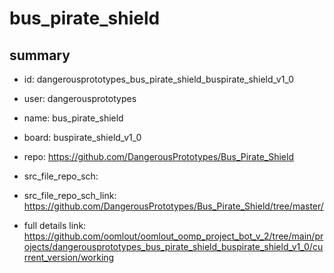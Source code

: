 # bus_pirate_shield
 
## summary 
* id: dangerousprototypes_bus_pirate_shield_buspirate_shield_v1_0
* user: dangerousprototypes
* name: bus_pirate_shield
* board: buspirate_shield_v1_0
* repo: https://github.com/DangerousPrototypes/Bus_Pirate_Shield



* src_file_repo_sch: 
* src_file_repo_sch_link: https://github.com/DangerousPrototypes/Bus_Pirate_Shield/tree/master/
* full details link: https://github.com/oomlout/oomlout_oomp_project_bot_v_2/tree/main/projects/dangerousprototypes_bus_pirate_shield_buspirate_shield_v1_0/current_version/working  







